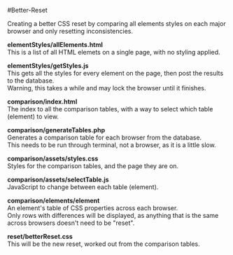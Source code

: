 #Better-Reset

Creating a better CSS reset by comparing all elements styles on each major browser and only resetting inconsistencies.

**elementStyles/allElements.html**  
This is a list of all HTML elemets on a single page, with no styling applied.

**elementStyles/getStyles.js**  
This gets all the styles for every element on the page, then post the results to the database.  
Warning, this takes a while and may lock the browser until it finishes.

**comparison/index.html**  
The index to all the comparison tables, with a way to select which table (element) to view.

**comparison/generateTables.php**  
Generates a comparison table for each browser from the database.  
This needs to be run through terminal, not a browser, as it is a little slow.

**comparison/assets/styles.css**  
Styles for the comparison tables, and the page they are on.

**comparison/assets/selectTable.js**  
JavaScript to change between each table (element).

**comparison/elements/element**  
An element's table of CSS properties across each browser.  
Only rows with differences will be displayed, as anything that is the same across browsers doesn't need to be "reset".

**reset/betterReset.css**  
This will be the new reset, worked out from the comparison tables.